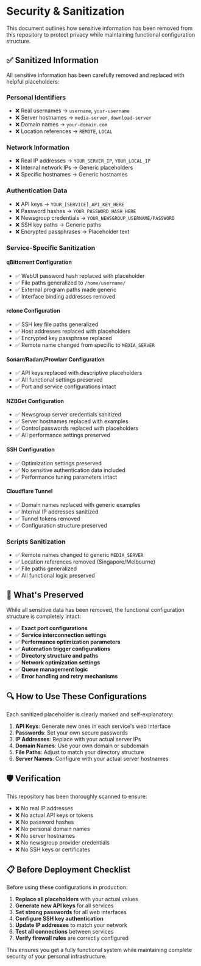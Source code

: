 # Security & Sanitization

This document outlines how sensitive information has been removed from this repository to protect privacy while maintaining functional configuration structure.

## ✅ **Sanitized Information**

All sensitive information has been carefully removed and replaced with helpful placeholders:

### **Personal Identifiers**
- ❌ Real usernames → `username`, `your-username`
- ❌ Server hostnames → `media-server`, `download-server`
- ❌ Domain names → `your-domain.com`
- ❌ Location references → `REMOTE`, `LOCAL`

### **Network Information**
- ❌ Real IP addresses → `YOUR_SERVER_IP`, `YOUR_LOCAL_IP`
- ❌ Internal network IPs → Generic placeholders
- ❌ Specific hostnames → Generic hostnames

### **Authentication Data**
- ❌ API keys → `YOUR_[SERVICE]_API_KEY_HERE`
- ❌ Password hashes → `YOUR_PASSWORD_HASH_HERE`
- ❌ Newsgroup credentials → `YOUR_NEWSGROUP_USERNAME/PASSWORD`
- ❌ SSH key paths → Generic paths
- ❌ Encrypted passphrases → Placeholder text

### **Service-Specific Sanitization**

#### **qBittorrent Configuration**
- ✅ WebUI password hash replaced with placeholder
- ✅ File paths generalized to `/home/username/`
- ✅ External program paths made generic
- ✅ Interface binding addresses removed

#### **rclone Configuration**
- ✅ SSH key file paths generalized
- ✅ Host addresses replaced with placeholders
- ✅ Encrypted key passphrase replaced
- ✅ Remote name changed from specific to `MEDIA_SERVER`

#### **Sonarr/Radarr/Prowlarr Configuration**
- ✅ API keys replaced with descriptive placeholders
- ✅ All functional settings preserved
- ✅ Port and service configurations intact

#### **NZBGet Configuration**
- ✅ Newsgroup server credentials sanitized
- ✅ Server hostnames replaced with examples
- ✅ Control passwords replaced with placeholders
- ✅ All performance settings preserved

#### **SSH Configuration**
- ✅ Optimization settings preserved
- ✅ No sensitive authentication data included
- ✅ Performance tuning parameters intact

#### **Cloudflare Tunnel**
- ✅ Domain names replaced with generic examples
- ✅ Internal IP addresses sanitized
- ✅ Tunnel tokens removed
- ✅ Configuration structure preserved

### **Scripts Sanitization**
- ✅ Remote names changed to generic `MEDIA_SERVER`
- ✅ Location references removed (Singapore/Melbourne)
- ✅ File paths generalized
- ✅ All functional logic preserved

## 🎯 **What's Preserved**

While all sensitive data has been removed, the functional configuration structure is completely intact:

- ✅ **Exact port configurations**
- ✅ **Service interconnection settings**
- ✅ **Performance optimization parameters**
- ✅ **Automation trigger configurations**
- ✅ **Directory structure and paths**
- ✅ **Network optimization settings**
- ✅ **Queue management logic**
- ✅ **Error handling and retry mechanisms**

## 🔍 **How to Use These Configurations**

Each sanitized placeholder is clearly marked and self-explanatory:

1. **API Keys**: Generate new ones in each service's web interface
2. **Passwords**: Set your own secure passwords
3. **IP Addresses**: Replace with your actual server IPs
4. **Domain Names**: Use your own domain or subdomain
5. **File Paths**: Adjust to match your directory structure
6. **Server Names**: Configure with your actual server hostnames

## 🛡️ **Verification**

This repository has been thoroughly scanned to ensure:
- ❌ No real IP addresses
- ❌ No actual API keys or tokens
- ❌ No password hashes
- ❌ No personal domain names
- ❌ No server hostnames
- ❌ No newsgroup provider credentials
- ❌ No SSH keys or certificates

## 📋 **Before Deployment Checklist**

Before using these configurations in production:

1. **Replace all placeholders** with your actual values
2. **Generate new API keys** for all services
3. **Set strong passwords** for all web interfaces
4. **Configure SSH key authentication**
5. **Update IP addresses** to match your network
6. **Test all connections** between services
7. **Verify firewall rules** are correctly configured

This ensures you get a fully functional system while maintaining complete security of your personal infrastructure.
